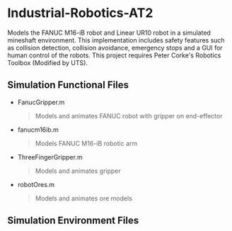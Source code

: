 # Industrial-Robotics-AT2
Models the FANUC M16-iB robot and Linear UR10 robot in a simulated mineshaft environment. This implementation includes safety features such as collision detection, collision avoidance, emergency stops and a GUI for human control of the robots.
This project requires Peter Corke's Robotics Toolbox (Modified by UTS).

## Simulation Functional Files
- FanucGripper.m
    > Models and animates FANUC robot with gripper on end-effector
- fanucm16ib.m
    > Models FANUC M16-iB robotic arm
- ThreeFingerGripper.m
    > Models and animates gripper
- robotOres.m
    > Models and animates ore models

## Simulation Environment Files
